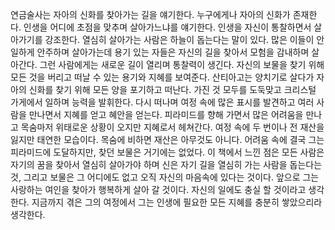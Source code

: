 
연금술사는 자아의 신화를 찾아가는 길을 얘기한다.
누구에게나 자아의 신화가 존재한다. 인생을 어디에 초점을
맞추며 살아가느냐를 얘기한다. 인생을 자신이 통찰하면서 살아가기를 강조한다.
열심히 살아가는 사람은 하늘이 돕는다는 말이 있다.
많은 이들이 안일하게 안주하며 살아가는데 용기 있는 자들은 자신의 길을 찾아서
모험을 감내하며 살아간다. 그런 사람에게는 새로운 길이 열리며 통찰력이 생긴다.
자신의 보물을 찾기 위해 모든 것을 버리고 떠날 수 있는 용기와 지혜를 보여준다.
산티아고는 양치기로 살다가 자아의 신화를 찾기 위해 모든 양을 포기하고 떠난다.
가진 것 모두를 도둑맞고 크리스털 가게에서 일하며 능력을 발휘한다.
다시 떠나며 여정 속에 많은 표시를 발견하고 여러 사람을 만나면서
지혜를 얻고 혜안을 얻는다.
피라미드를 향해 가면서 많은 어려움을 만나고 목숨마저 위태로운 상황이 오지만
 지혜로서 헤쳐간다.
여정 속에 두 번이나 전 재산을 잃지만 태연한 모습이다. 목숨에 비하면 재산은
아무것도 아니다. 어려움 속에 결국 그는 피라미드에 도달하지만, 찾던 보물은
거기에는 없었다.
이 책에서 느낀 점은 모든 사람은 자기의 꿈을 찾아서 열심히 살아가야 하며 신은
자기 길을 열심히 가는 사람을 돕는다는 것, 그리고 보물은 그 어디에도 없고 
오직 자신의 마음속에 있다는 것이다.
앞으로 그는 사랑하는 여인을 찾아가 행복하게 살아 갈 것이다. 자신의 일에도 
충실 할 것이라고 생각한다. 지금까지 겪은 그의 여정에서 그는 인생에 필요한 
모든 지혜를 충분히 쌓았으리라 생각한다.
